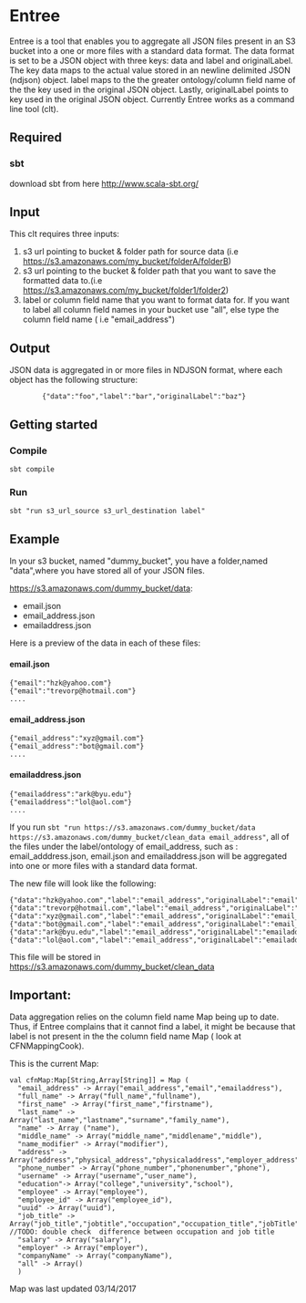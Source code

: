 # Entree
Entree is a tool that enables you to aggregate all  JSON files present in an S3 bucket
into a one or more files with a standard data format. The data format is set to be a JSON object with three keys: data and label and originalLabel.
The key data maps to the actual value stored in an  newline delimited JSON (ndjson) object. label maps to the the greater ontology/column field name of the
the key used in the original JSON object. Lastly, originalLabel points to key used in the original JSON object.
Currently Entree works as a command line tool (clt).

## Required
### sbt
download sbt from here http://www.scala-sbt.org/

## Input
This clt requires three inputs:
  1. s3 url pointing to bucket & folder path for source data (i.e https://s3.amazonaws.com/my_bucket/folderA/folderB)
  2. s3 url pointing to the bucket & folder path that you want to save the formatted data to.(i.e https://s3.amazonaws.com/my_bucket/folder1/folder2)
  3. label or column field name that you want to format data for. If you want to label all column field names in your bucket use "all", else type the column field name ( i.e "email_address")

## Output
JSON data is aggregated in or more files in NDJSON format, where each object has the following structure:

```
        {"data":"foo","label":"bar","originalLabel":"baz"}
```

## Getting started

### Compile
```sbt compile```

### Run
```sbt "run s3_url_source s3_url_destination label" ```

## Example

In your s3 bucket, named "dummy_bucket", you have a folder,named "data",where you have stored all of your JSON files.

https://s3.amazonaws.com/dummy_bucket/data:
  -  email.json
  -  email_address.json
  -  emailaddress.json

Here is a preview of the data in each of these files:

#### email.json
```
{"email":"hzk@yahoo.com"}
{"email":"trevorp@hotmail.com"}
....
```

#### email_address.json
```
{"email_address":"xyz@gmail.com"}
{"email_address":"bot@gmail.com"}
....
```

#### emailaddress.json
```
{"emailaddress":"ark@byu.edu"}
{"emailaddress":"lol@aol.com"}
....
```

If you run ``` sbt "run https://s3.amazonaws.com/dummy_bucket/data https://s3.amazonaws.com/dummy_bucket/clean_data email_address" ```, all of the files under the label/ontology of email_address, such as : email_adddress.json, email.json and emailaddress.json will be aggregated into one or more files with a standard data format.

The new file will look like the following:

```
{"data":"hzk@yahoo.com","label":"email_address","originalLabel":"email"}
{"data":"trevorp@hotmail.com","label":"email_address","originalLabel":"email"}
{"data":"xyz@gmail.com","label":"email_address","originalLabel":"email_address"}
{"data":"bot@gmail.com","label":"email_address","originalLabel":"email_address"}
{"data":"ark@byu.edu","label":"email_address","originalLabel":"emailaddress"}
{"data":"lol@aol.com","label":"email_address","originalLabel":"emailaddress"}
```
This file will be stored in https://s3.amazonaws.com/dummy_bucket/clean_data

## Important:
 Data aggregation relies on the column field name Map being up to date. Thus, if Entree complains that it cannot find a label, it might be because
 that label is not present in the the column field name Map ( look at CFNMappingCook).


 This is the current Map:

 ```
 val cfnMap:Map[String,Array[String]] = Map (
   "email_address" -> Array("email_address","email","emailaddress"),
   "full_name" -> Array("full_name","fullname"),
   "first_name" -> Array("first_name","firstname"),
   "last_name" -> Array("last_name","lastname","surname","family_name"),
   "name" -> Array ("name"),
   "middle_name" -> Array("middle_name","middlename","middle"),
   "name_modifier" -> Array("modifier"),
   "address" -> Array("address","physical_address","physicaladdress","employer_address","work_address"),
   "phone_number" -> Array("phone_number","phonenumber","phone"),
   "username" -> Array("username","user_name"),
   "education"-> Array("college","university","school"),
   "employee" -> Array("employee"),
   "employee_id" -> Array("employee_id"),
   "uuid" -> Array("uuid"),
   "job_title" -> Array("job_title","jobtitle","occupation","occupation_title","jobTitle"), //TODO: double check  difference between occupation and job title
   "salary" -> Array("salary"),
   "employer" -> Array("employer"),
   "companyName" -> Array("companyName"),
   "all" -> Array()
   )
```
 Map was last updated 03/14/2017


